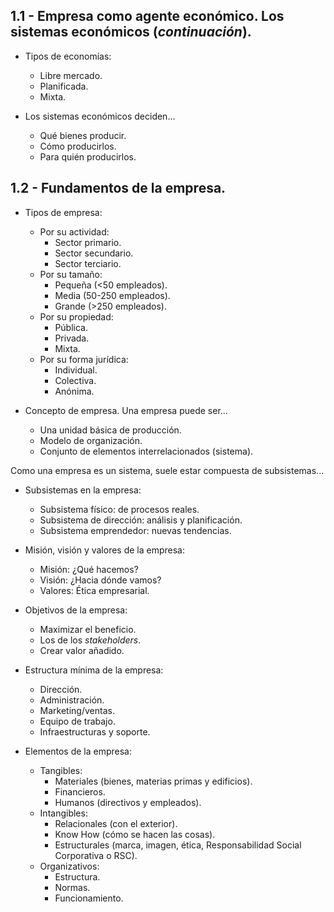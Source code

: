 ## 1.1 - Empresa como agente económico. Los sistemas económicos (*continuación*).

- Tipos de economías:
    - Libre mercado.
    - Planificada.
    - Mixta.

- Los sistemas económicos deciden...
    - Qué bienes producir.
    - Cómo producirlos.
    - Para quién producirlos.


## 1.2 - Fundamentos de la empresa.

- Tipos de empresa:
    - Por su actividad:
        - Sector primario.
        - Sector secundario.
        - Sector terciario.
    - Por su tamaño:
        - Pequeña (<50 empleados).
        - Media (50-250 empleados).
        - Grande (>250 empleados).
    - Por su propiedad:
        - Pública.
        - Privada.
        - Mixta.
    - Por su forma jurídica:
        - Individual.
        - Colectiva.
        - Anónima.

- Concepto de empresa. Una empresa puede ser...
    - Una unidad básica de producción.
    - Modelo de organización.
    - Conjunto de elementos interrelacionados (sistema).

Como una empresa es un sistema, suele estar compuesta de subsistemas...

- Subsistemas en la empresa:
    - Subsistema físico: de procesos reales.
    - Subsistema de dirección: análisis y planificación.
    - Subsistema emprendedor: nuevas tendencias.

- Misión, visión y valores de la empresa:
    - Misión: ¿Qué hacemos?
    - Visión: ¿Hacia dónde vamos?
    - Valores: Ética empresarial.

- Objetivos de la empresa:
    - Maximizar el beneficio.
    - Los de los *stakeholders*.
    - Crear valor añadido.

- Estructura mínima de la empresa:
    - Dirección.
    - Administración.
    - Marketing/ventas.
    - Equipo de trabajo.
    - Infraestructuras y soporte.

- Elementos de la empresa:
    - Tangibles:
        - Materiales (bienes, materias primas y edificios).
        - Financieros.
        - Humanos (directivos y empleados).
    - Intangibles:
        - Relacionales (con el exterior).
        - Know How (cómo se hacen las cosas).
        - Estructurales  (marca, imagen, ética, Responsabilidad Social Corporativa o RSC).
    - Organizativos:
        - Estructura.
        - Normas.
        - Funcionamiento.
